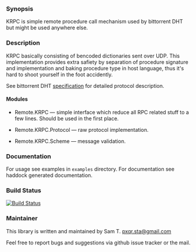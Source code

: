 ### Synopsis

KRPC is simple remote procedure call mechanism used by bittorrent DHT
but might be used anywhere else.

### Description

KRPC basically consisting of bencoded dictionaries sent over UDP. This
implementation provides extra safiety by separation of procedure
signature and implementation and baking procedure type in host
language, thus it's hard to shoot yourself in the foot accidently.

See bittorrent DHT [specification][spec] for detailed protocol
description.

#### Modules

* Remote.KRPC — simple interface which reduce all RPC related stuff to
  a few lines. Should be used in the first place.

* Remote.KRPC.Protocol — raw protocol implementation.
* Remote.KRPC.Scheme — message validation.

### Documentation

For usage see examples in ```examples``` directory.
For documentation see haddock generated documentation.

### Build Status

[![Build Status][status-img]][status-link]

### Maintainer

This library is written and maintained by Sam T. <pxqr.sta@gmail.com>

Feel free to report bugs and suggestions via github issue tracker or the mail.

[spec]:        http://www.bittorrent.org/beps/bep_0005.html#krpc-protocol
[status-img]:  https://travis-ci.org/pxqr/krpc.png
[status-link]: https://travis-ci.org/pxqr/krpc
